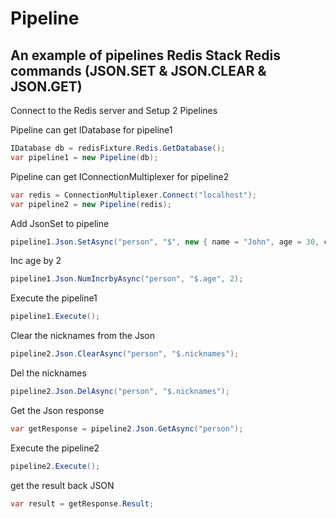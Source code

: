 # Pipeline 
## An example of pipelines Redis Stack Redis commands (JSON.SET & JSON.CLEAR & JSON.GET)

Connect to the Redis server and Setup 2 Pipelines

Pipeline can get IDatabase for pipeline1
```csharp
IDatabase db = redisFixture.Redis.GetDatabase();
var pipeline1 = new Pipeline(db);
```

Pipeline can get IConnectionMultiplexer for pipeline2
```csharp
var redis = ConnectionMultiplexer.Connect("localhost");
var pipeline2 = new Pipeline(redis);
```

Add JsonSet to pipeline
```csharp
pipeline1.Json.SetAsync("person", "$", new { name = "John", age = 30, city = "New York", nicknames = new[] { "John", "Johny", "Jo" } });
```

Inc age by 2 
```csharp
pipeline1.Json.NumIncrbyAsync("person", "$.age", 2);
```

Execute the pipeline1
```csharp
pipeline1.Execute();
```

Clear the nicknames from the Json
```csharp
pipeline2.Json.ClearAsync("person", "$.nicknames");
```

Del the nicknames
```csharp
pipeline2.Json.DelAsync("person", "$.nicknames");
```

Get the Json response
```csharp
var getResponse = pipeline2.Json.GetAsync("person");
```

Execute the pipeline2
```csharp
pipeline2.Execute();
```

get the result back JSON
```csharp
var result = getResponse.Result;
```